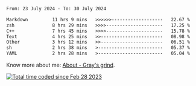<!--START_SECTION:waka-->

```txt
From: 23 July 2024 - To: 30 July 2024

Markdown         11 hrs 9 mins   >>>>>>-------------------   22.67 %
zsh              8 hrs 29 mins   >>>>---------------------   17.25 %
C++              7 hrs 45 mins   >>>>---------------------   15.78 %
Text             4 hrs 25 mins   >>-----------------------   08.98 %
Other            3 hrs 12 mins   >>-----------------------   06.51 %
sh               2 hrs 38 mins   >------------------------   05.37 %
YAML             2 hrs 28 mins   >------------------------   05.04 %
```

<!--END_SECTION:waka-->

<!-- [![grayxu's github stats](https://github-readme-stats.vercel.app/api?username=grayxu&count_private=true&show_icons=true)](https://github.com/grayxu) -->

Know more about me: [About - Gray's grind](https://www.grayxu.cn/).
<p align="left">
  <a href="https://wakatime.com/@c69eb31e-43a1-463f-8968-c3449e386f57"><img src="https://wakatime.com/badge/user/c69eb31e-43a1-463f-8968-c3449e386f57.svg" title="Total time coded since Feb 28 2023" /></a>
</p>

